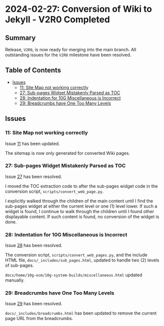 # 2024-02-27: Conversion of Wiki to Jekyll - V2R0 Completed

## Summary

Release, `V2R0`, is now ready for merging into the main branch. All outstanding issues for the `V2R0` milestone have been resolved.

## Table of Contents

* [Issues](#issues)
  * [11: Site Map not working correctly](#11-site-map-not-working-correctly)
  * [27: Sub-pages Widget Mistakenly Parsed as TOC](#27-sub-pages-widget-mistakenly-parsed-as-toc)
  * [28: Indentation for 10G Miscellaneous is Incorrect](#28-indentation-for-10g-miscellaneous-is-incorrect)
  * [29: Breadcrumbs have One Too Many Levels](#29-breadcrumbs-have-one-too-many-levels)

## Issues

### 11: Site Map not working correctly

Issue [11](https://github.com/dfhawthorne/dfhawthorne.github.io/issues/11) has been updated.

The sitemap is now only generated for converted Wiki pages.

### 27: Sub-pages Widget Mistakenly Parsed as TOC

Issue [27](https://github.com/dfhawthorne/dfhawthorne.github.io/issues/27) has been resolved.

I moved the TOC extraction code to after the sub-pages widget code in the conversion script, `scripts/convert_web_page.py`.

I explicitly walked through the children of the main content until I find the sub-pages widget at either the current level or one (1) level lower. If such a widget is found, I continue to walk through the children until I found other displayable content. If such content is found, no conversion of the widget is done.

### 28: Indentation for 10G Miscellaneous is Incorrect

Issue [28](https://github.com/dfhawthorne/dfhawthorne.github.io/issues/28) has been resolved.

The conversion script, `scripts/convert_web_pages.py`, and the include HTML file, `docs/_includes/sub_pages.html`, updated to handle two (2) levels of sub-pages.

`docs/home/10g-ocm/10g-system-builds/miscellaneous.html` updated manually.

### 29: Breadcrumbs have One Too Many Levels

Issue [29](https://github.com/dfhawthorne/dfhawthorne.github.io/issues/29) has been resolved.

`docs/_includes/breadcrumbs.html` has been updated to remove the current page URL from the breadcrumbs.
